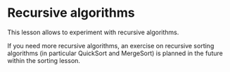 
# Recursive algorithms #
This lesson allows to experiment with recursive algorithms.

If you need more recursive algorithms, an exercise on recursive sorting
algorithms (in particular QuickSort and MergeSort) is planned in the future
within the sorting lesson.

